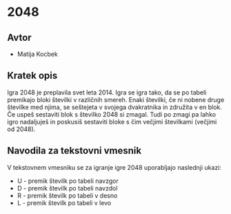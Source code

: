 # 2048

## Avtor

* Matija Kocbek

## Kratek opis

Igra 2048 je preplavila svet leta 2014. Igra se igra tako, da se po tabeli
premikajo bloki številki v različnih smereh. Enaki številki, če ni nobene 
druge številke med njima, se seštejeta v svojega dvakratnika in združita v 
en blok. Če uspeš sestaviti blok s številko 2048 si zmagal. Tudi po zmagi pa
lahko igro nadaljuješ in poskusiš sestaviti bloke s čim večjimi številkami 
(večjimi od 2048).

## Navodila za tekstovni vmesnik

V tekstovnem vmesniku se za igranje igre 2048 uporabljajo naslednji ukazi:

* U - premik številk po tabeli navzgor
* D - premik številk po tabeli navzdol
* R - premik številk po tabeli v desno
* L - premik številk po tabeli v levo